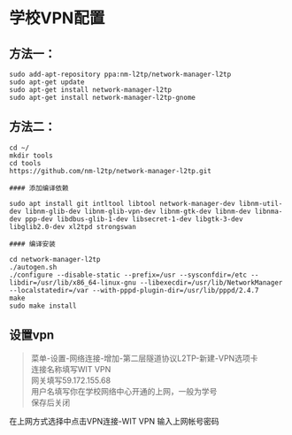 # 学校VPN配置

## 方法一：  
```shell
sudo add-apt-repository ppa:nm-l2tp/network-manager-l2tp  
sudo apt-get update    
sudo apt-get install network-manager-l2tp  
sudo apt-get install network-manager-l2tp-gnome   
```

## 方法二：  
```shell
cd ~/  
mkdir tools  
cd tools  
https://github.com/nm-l2tp/network-manager-l2tp.git  

#### 添加编译依赖

sudo apt install git intltool libtool network-manager-dev libnm-util-dev libnm-glib-dev libnm-glib-vpn-dev libnm-gtk-dev libnm-dev libnma-dev ppp-dev libdbus-glib-1-dev libsecret-1-dev libgtk-3-dev libglib2.0-dev xl2tpd strongswan
 
#### 编译安装

cd network-manager-l2tp  
./autogen.sh  
./configure --disable-static --prefix=/usr --sysconfdir=/etc --libdir=/usr/lib/x86_64-linux-gnu --libexecdir=/usr/lib/NetworkManager --localstatedir=/var --with-pppd-plugin-dir=/usr/lib/pppd/2.4.7  
make  
sudo make install  
```
 
## 设置vpn
> 菜单-设置-网络连接-增加-第二层隧道协议L2TP-新建-VPN选项卡  
> 连接名称填写WIT VPN  
> 网关填写59.172.155.68  
> 用户名填写你在学校网络中心开通的上网，一般为学号  
> 保存后关闭 
 
在上网方式选择中点击VPN连接-WIT VPN
输入上网帐号密码